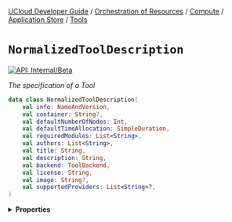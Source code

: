 [UCloud Developer Guide](/docs/developer-guide/README.md) / [Orchestration of Resources](/docs/developer-guide/orchestration/README.md) / [Compute](/docs/developer-guide/orchestration/compute/README.md) / [Application Store](/docs/developer-guide/orchestration/compute/appstore/README.md) / [Tools](/docs/developer-guide/orchestration/compute/appstore/tools.md)

# `NormalizedToolDescription`


[![API: Internal/Beta](https://img.shields.io/static/v1?label=API&message=Internal/Beta&color=red&style=flat-square)](/docs/developer-guide/core/api-conventions.md)


_The specification of a Tool_

```kotlin
data class NormalizedToolDescription(
    val info: NameAndVersion,
    val container: String?,
    val defaultNumberOfNodes: Int,
    val defaultTimeAllocation: SimpleDuration,
    val requiredModules: List<String>,
    val authors: List<String>,
    val title: String,
    val description: String,
    val backend: ToolBackend,
    val license: String,
    val image: String?,
    val supportedProviders: List<String>?,
)
```

<details>
<summary>
<b>Properties</b>
</summary>

<details>
<summary>
<code>info</code>: <code><code><a href='#nameandversion'>NameAndVersion</a></code></code> The unique name and version tuple
</summary>





</details>

<details>
<summary>
<code>container</code>: <code><code><a href='https://kotlinlang.org/api/latest/jvm/stdlib/kotlin/-string/'>String</a>?</code></code> Deprecated, use image instead.
</summary>

[![Deprecated: Yes](https://img.shields.io/static/v1?label=Deprecated&message=Yes&color=red&style=flat-square)](/docs/developer-guide/core/api-conventions.md)



</details>

<details>
<summary>
<code>defaultNumberOfNodes</code>: <code><code><a href='https://kotlinlang.org/api/latest/jvm/stdlib/kotlin/-int/'>Int</a></code></code> The default number of nodes
</summary>

[![Deprecated: Yes](https://img.shields.io/static/v1?label=Deprecated&message=Yes&color=red&style=flat-square)](/docs/developer-guide/core/api-conventions.md)



</details>

<details>
<summary>
<code>defaultTimeAllocation</code>: <code><code><a href='#simpleduration'>SimpleDuration</a></code></code> The default time allocation to use, if none is specified.
</summary>

[![Deprecated: Yes](https://img.shields.io/static/v1?label=Deprecated&message=Yes&color=red&style=flat-square)](/docs/developer-guide/core/api-conventions.md)



</details>

<details>
<summary>
<code>requiredModules</code>: <code><code><a href='https://kotlinlang.org/api/latest/jvm/stdlib/kotlin.collections/-list/'>List</a>&lt;<a href='https://kotlinlang.org/api/latest/jvm/stdlib/kotlin/-string/'>String</a>&gt;</code></code> A list of required 'modules'
</summary>



The provider decides how to interpret this value. It is intended to be used with a module system of traditional 
HPC systems.


</details>

<details>
<summary>
<code>authors</code>: <code><code><a href='https://kotlinlang.org/api/latest/jvm/stdlib/kotlin.collections/-list/'>List</a>&lt;<a href='https://kotlinlang.org/api/latest/jvm/stdlib/kotlin/-string/'>String</a>&gt;</code></code> A list of authors
</summary>





</details>

<details>
<summary>
<code>title</code>: <code><code><a href='https://kotlinlang.org/api/latest/jvm/stdlib/kotlin/-string/'>String</a></code></code> A title for this Tool used for presentation purposes
</summary>





</details>

<details>
<summary>
<code>description</code>: <code><code><a href='https://kotlinlang.org/api/latest/jvm/stdlib/kotlin/-string/'>String</a></code></code> A description for this Tool used for presentation purposes
</summary>





</details>

<details>
<summary>
<code>backend</code>: <code><code><a href='#toolbackend'>ToolBackend</a></code></code> The backend to use for this Tool
</summary>





</details>

<details>
<summary>
<code>license</code>: <code><code><a href='https://kotlinlang.org/api/latest/jvm/stdlib/kotlin/-string/'>String</a></code></code> A license used for this Tool. Used for presentation purposes.
</summary>





</details>

<details>
<summary>
<code>image</code>: <code><code><a href='https://kotlinlang.org/api/latest/jvm/stdlib/kotlin/-string/'>String</a>?</code></code> The 'image' used for this Tool
</summary>



This value depends on the `backend` used for the Tool:

- `DOCKER`: The image is a container image. Typically follows the Docker format.
- `VIRTUAL_MACHINE`: The image is a reference to a base-image

It is always up to the Provider how to interpret this value. We recommend using the `supportedProviders`
property to ensure compatibility.


</details>

<details>
<summary>
<code>supportedProviders</code>: <code><code><a href='https://kotlinlang.org/api/latest/jvm/stdlib/kotlin.collections/-list/'>List</a>&lt;<a href='https://kotlinlang.org/api/latest/jvm/stdlib/kotlin/-string/'>String</a>&gt;?</code></code> A list of supported Providers
</summary>



This property determines which Providers are supported by this Tool. The backend will not allow a user to
launch an Application which uses this Tool on a provider not listed in this value.

If no providers are supplied, then this Tool will implicitly support all Providers.


</details>



</details>


